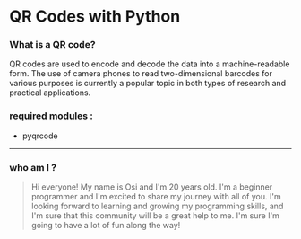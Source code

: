  # QR Codes with Python

### What is a QR code?
QR codes are used to encode and decode the data into a machine-readable form. The use of camera phones to read two-dimensional barcodes for various purposes is currently a popular topic in both types of research and practical applications. 

### required modules : 
- pyqrcode

---

### who am I ? 
> Hi everyone! My name is Osi and I'm 20 years old. I'm a beginner programmer and I'm excited to share my journey with all of you. I'm looking forward to learning and growing my programming skills, and I'm sure that this community will be a great help to me. I'm sure I'm going to have a lot of fun along the way!
